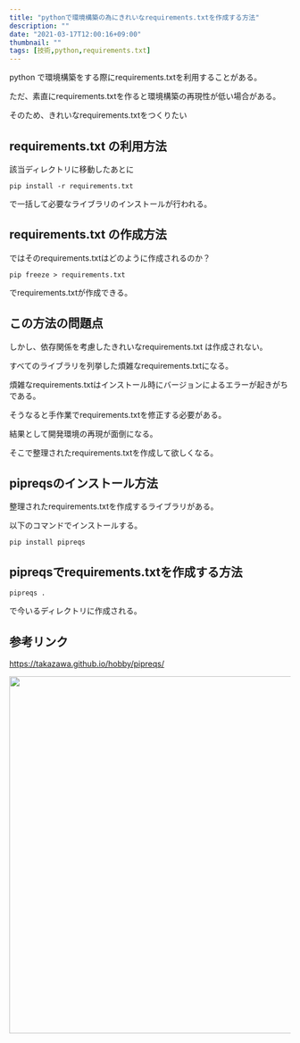 ```yaml
---
title: "pythonで環境構築の為にきれいなrequirements.txtを作成する方法"
description: ""
date: "2021-03-17T12:00:16+09:00"
thumbnail: ""
tags: [技術,python,requirements.txt]
---
```


python で環境構築をする際にrequirements.txtを利用することがある。

ただ、素直にrequirements.txtを作ると環境構築の再現性が低い場合がある。

そのため、きれいなrequirements.txtをつくりたい

## requirements.txt の利用方法
該当ディレクトリに移動したあとに

    pip install -r requirements.txt

で一括して必要なライブラリのインストールが行われる。

## requirements.txt の作成方法
ではそのrequirements.txtはどのように作成されるのか？

    pip freeze > requirements.txt

でrequirements.txtが作成できる。

## この方法の問題点
しかし、依存関係を考慮したきれいなrequirements.txt は作成されない。

すべてのライブラリを列挙した煩雑なrequirements.txtになる。

煩雑なrequirements.txtはインストール時にバージョンによるエラーが起きがちである。

そうなると手作業でrequirements.txtを修正する必要がある。

結果として開発環境の再現が面倒になる。

そこで整理されたrequirements.txtを作成して欲しくなる。

## pipreqsのインストール方法
整理されたrequirements.txtを作成するライブラリがある。

以下のコマンドでインストールする。

    pip install pipreqs

## pipreqsでrequirements.txtを作成する方法

    pipreqs .

で今いるディレクトリに作成される。


## 参考リンク

https://takazawa.github.io/hobby/pipreqs/

<a href="//af.moshimo.com/af/c/click?a_id=2274112&p_id=1386&pc_id=2364&pl_id=48429&guid=ON" rel="nofollow" referrerpolicy="no-referrer-when-downgrade"><img src="//image.moshimo.com/af-img/0598/000000048429.png" width="640" height="640" style="border:none;"></a><img src="//i.moshimo.com/af/i/impression?a_id=2274112&p_id=1386&pc_id=2364&pl_id=48429" width="1" height="1" style="border:none;">